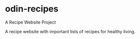 # odin-recipes

A Recipe Website Project 

A recipe website with important lists of recipes for healthy living.